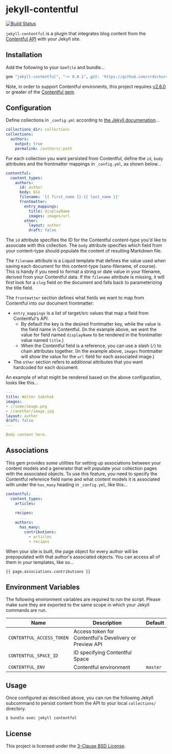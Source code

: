 # jekyll-contentful

[![Build Status](https://travis-ci.org/crdschurch/jekyll-contentful.svg?branch=master)](https://travis-ci.org/crdschurch/jekyll-contentful)

`jekyll-contentful` is a plugin that integrates blog content from the [Contentful API](https://www.contentful.com/developers/docs/references/content-delivery-api/) with your Jekyll site.

## Installation

Add the following to your `Gemfile` and bundle...

```ruby
gem "jekyll-contentful", "~> 0.0.1", git: 'https://github.com/crdschurch/jekyll-contentful.git'
```

Note, in order to support Contentful environents, this project requires [v2.6.0](https://github.com/contentful/contentful.rb/releases/tag/v2.6.0) or greater of the [Contentful gem](http://rubygems.org/gems/contentful).

## Configuration

Define collections in `_config.yml` according to [the Jekyll documenation](https://jekyllrb.com/docs/collections/)...

```yml
collections_dir: collections
collections:
  authors:
    output: true
    permalink: /authors/:path
```

For each collection you want persisted from Contentful, define the `id`, `body` attributes and the frontmatter mappings in `_config.yml`, as shown below...

```yml
contentful:
  content_types:
    authors:
      id: author
      body: bio
      filename: '{{ first_name }}-{{ last_name }}'
      frontmatter:
        entry_mappings:
          title: displayName
          images: images/url
        other:
          layout: author
          draft: false
```

The `id` attribute specifies the ID for the Contentful content-type you'd like to associate with this collection. The `body` attribute specifies which field from your content-type should populate the content of resulting Markdown file.

The `filename` attribute is a Liquid template that defines the value used when saving each document for this content-type (sans-filename, of course). This is handy if you need to format a string or date value in your filename, derived from your Contentful data. If the `filename` attribute is missing, it will first look for a `slug` field on the document and falls back to parameterizing the title field.

The `frontmatter` section defines what fields we want to map from Contentful into our document frontmatter:

- `entry_mappings` is a list of target/src values that map a field from Contentful's API.
    - By default the key is the desired frontmatter key, while the value is the field name in Contentful. (In the example above, we want the value for field named `displayName` to be rendered in the frontmatter value named `title`.)
    - When the Contentful field is a reference, you can use a slash (`/`) to chain attributes together. (In the example above, `images` frontmatter will show the value for the `url` field for each associated image.)
- The `other` section refers to additional attributes that you want hardcoded for each document.

An example of what might be rendered based on the above configuration, looks like this...

```yml
---
title: Walter Sobchak
images:
- //some/image.png
- //another/image.jpg
layout: author
draft: false
---

Body content here.
```

## Associations

This gem provides some utilities for setting up associations between your content models and a generator that will populate your collection pages with the associated objects. To use this feature, you need to specify the Contentful reference field name and what content models it is associated with under the `has_many` heading in `_config.yml`, like this...

```yml
contentful:
  content_types:
    articles:
      ...
    recipes:
      ...
    authors:
      has_many:
        contributions:
          - articles
          - recipes
```

When your site is built, the page object for every author will be prepopulated with that author's associated objects. You can access all of them in your templates, like so...

```
{{ page.associations.contributions }}
```

## Environment Variables

The following environment variables are required to run the script. Please make sure they are exported to the same scope in which your Jekyll commands are run.

| Name | Description | Default |
| ----- | ------ | ------- |
| `CONTENTFUL_ACCESS_TOKEN` | Access token for Contentful's Develivery or Preview API | |
| `CONTENTFUL_SPACE_ID` | ID specifying Contentful Space | |
| `CONTENTFUL_ENV` | Contentful environment | `master` |


## Usage

Once configured as described above, you can run the following Jekyll subcommand to persist content from the API to your local `collections/` directory.

```text
$ bundle exec jekyll contentful
```

## License

This project is licensed under the [3-Clause BSD License](https://opensource.org/licenses/BSD-3-Clause).
